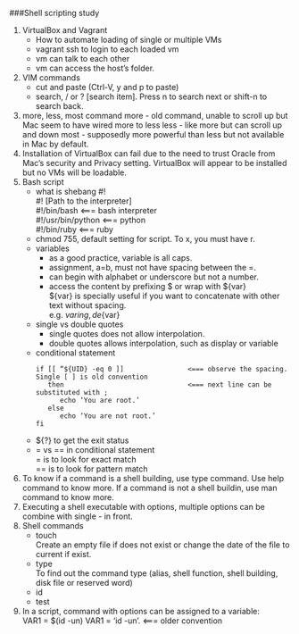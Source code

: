 ###Shell scripting study

1. VirtualBox and Vagrant 
   - How to automate loading of single or multiple VMs 
   - vagrant ssh to login to each loaded vm 
   - vm can talk to each other 
   - vm can access the host’s folder.
2. VIM commands 
   - cut and paste (Ctrl-V, y and p to paste) 
   - search, / or ? [search item]. Press n to search next or shift-n to search back.
3. more, less, most command
   more - old command, unable to scroll up but Mac seem to have wired more to less
   less - like more but can scroll up and down
   most - supposedly more powerful than less but not available in Mac by default.
4. Installation of VirtualBox can fail due to the need to trust Oracle from Mac’s security and Privacy setting. VirtualBox will appear to be installed but no VMs will be loadable.
5. Bash script
   - what is shebang #!  
     #! [Path to the interpreter]  
     #!/bin/bash            <=== bash interpreter  
     #!/usr/bin/python      <=== python  
     #!/bin/ruby            <=== ruby
   - chmod 755, default setting for script. To x, you must have r.
   - variables  
     - as a good practice, variable is all caps.   
     - assignment, a=b, must not have spacing between the =.  
     - can begin with alphabet or underscore but not a number.  
     - access the content by prefixing $ or wrap with ${var}     
       ${var} is specially useful if you want to concatenate with other text without spacing.            
       e.g. ${var}ing, de${var}
   - single vs double quotes  
     - single quotes does not allow interpolation.   
     - double quotes allows interpolation, such as display or variable
   - conditional statement   
     ``` 
     if [[ “${UID} -eq 0 ]]                <=== observe the spacing. Single [ ] is old convention   
        then                               <=== next line can be substituted with ;       
           echo ‘You are root.’   
        else      
           echo ‘You are not root.’   
     fi
     ```
   - ${?} to get the exit status
   - = vs == in conditional statement   
     = is to look for exact match   
     == is to look for pattern match
6. To know if a command is a shell building, use type command. Use help command to know more.
   If a command is not a shell buildin, use man command to know more.
7. Executing a shell executable with options, multiple options can be combine with single - in front.
8. Shell commands
   - touch  
     Create an empty file if does not exist or change the date of the file to current if exist.
   - type   
     To find out the command type (alias, shell function, shell building, disk file or reserved word)
   - id
   - test  
9. In a script, command with options can be assigned to a variable:    
   VAR1 = $(id -un)
   VAR1 = ‘id -un’.      <=== older convention 
